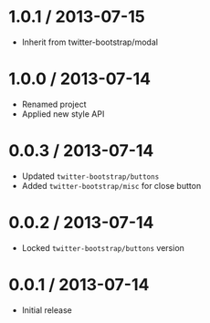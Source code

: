 
1.0.1 / 2013-07-15
==================

 * Inherit from twitter-bootstrap/modal

1.0.0 / 2013-07-14
==================

 * Renamed project
 * Applied new style API

0.0.3 / 2013-07-14
==================

 * Updated `twitter-bootstrap/buttons`
 * Added `twitter-bootstrap/misc` for close button

0.0.2 / 2013-07-14
==================

 * Locked `twitter-bootstrap/buttons` version

0.0.1 / 2013-07-14
==================

 * Initial release

